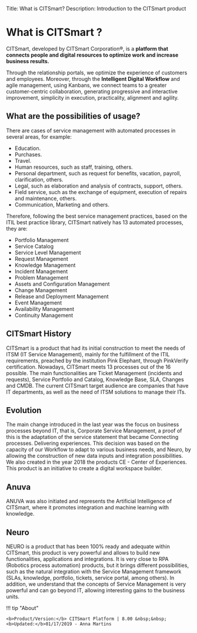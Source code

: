 Title: What is CITSmart?
Description: Introduction to the CITSmart product

# What is CITSmart ?

CITSmart, developed by CITSmart Corporation®, is a **platform that 
connects people and digital resources to optimize work and increase 
business results.**

Through the relationship portals, we optimize the experience of customers 
and employees. Moreover, through the **Intelligent Digital Workflow** and agile 
management, using Kanbans, we connect teams to a greater customer-centric 
collaboration, generating progressive and interactive improvement, simplicity 
in execution, practicality, alignment and agility.

What are the possibilities of usage?
-------------------------------

There are cases of service management with automated processes in several areas, 
for example:

*   Education.
*   Purchases.
*   Travel.
*   Human resources, such as staff, training, others.
*   Personal department, such as request for benefits, vacation, payroll, clarification, others.
*   Legal, such as elaboration and analysis of contracts, support, others.
*   Field service, such as the exchange of equipment, execution of repairs and maintenance, others.
*   Communication, Marketing and others.

Therefore, following the best service management practices, based on the ITIL best 
practice library, CITSmart natively has 13 automated processes, they are:

*   Portfolio Management
*   Service Catalog
*   Service Level Management
*   Request Management
*   Knowledge Management
*   Incident Management
*   Problem Management
*   Assets and Configuration Management
*   Change Management
*   Release and Deployment Management
*   Event Management
*   Availability Management
*   Continuity Management

CITSmart History
--------------------

CITSmart is a product that had its initial construction to meet the needs of ITSM (IT Service Management),
mainly for the fulfillment of the ITIL requirements, preached by the institution Pink Elephant, through
PinkVerify certification. Nowadays, CITSmart meets 13 processes out of the 16 possible. The main
functionalities are Ticket Management (incidents and requests), Service Portfolio and Catalog, Knowledge
Base, SLA, Changes and CMDB.
The current CITSmart target audience are companies that have IT departments, as well as the need of
ITSM solutions to manage their ITs.

Evolution
------------

The main change introduced in the last year was the focus on business processes beyond IT, that is,
Corporate Service Management, a proof of this is the adaptation of the service statement that became
Connecting processes. Delivering experiences.
This decision was based on the capacity of our Workflow to adapt to various business needs, and Neuro,
by allowing the construction of new data inputs and integration possibilities.
We also created in the year 2018 the products CE - Center of Experiences. This product is an initiative to
create a digital workspace builder. 

Anuva
-----

ANUVA was also initiated and represents the Artificial Intelligence of CITSmart, where it promotes
integration and machine learning with knowledge.

Neuro
-----

NEURO is a product that has been 100% ready and adequate within CITSmart, this product is very powerful
and allows to build new functionalities, applications and integrations. It is very close to RPA (Robotics process automation) products, but it brings different possibilities, such as the natural integration with the
Service Management framework (SLAs, knowledge, portfolio, tickets, service portal, among others).
In addition, we understand that the concepts of Service Management is very powerful and can go beyond
IT, allowing interesting gains to the business units.

!!! tip "About"

    <b>Product/Version:</b> CITSmart Platform | 8.00 &nbsp;&nbsp;
    <b>Updated:</b>01/17/2019 - Anna Martins
